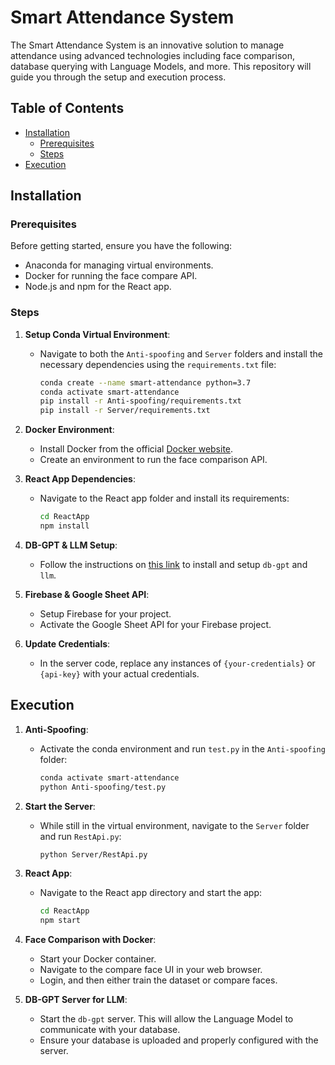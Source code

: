 # Smart Attendance System

The Smart Attendance System is an innovative solution to manage attendance using advanced technologies including face comparison, database querying with Language Models, and more. This repository will guide you through the setup and execution process.

## Table of Contents
- [Installation](#installation)
  - [Prerequisites](#prerequisites)
  - [Steps](#steps)
- [Execution](#execution)

## Installation

### Prerequisites
Before getting started, ensure you have the following:
- Anaconda for managing virtual environments.
- Docker for running the face compare API.
- Node.js and npm for the React app.

### Steps

1. **Setup Conda Virtual Environment**: 
   - Navigate to both the `Anti-spoofing` and `Server` folders and install the necessary dependencies using the `requirements.txt` file:
     ```bash
     conda create --name smart-attendance python=3.7
     conda activate smart-attendance
     pip install -r Anti-spoofing/requirements.txt
     pip install -r Server/requirements.txt
     ```

2. **Docker Environment**:
   - Install Docker from the official [Docker website](https://www.docker.com/).
   - Create an environment to run the face comparison API.

3. **React App Dependencies**:
   - Navigate to the React app folder and install its requirements:
     ```bash
     cd ReactApp
     npm install
     ```

4. **DB-GPT & LLM Setup**:
   - Follow the instructions on [this link](https://github.com/hetmk/techathon/tree/main/LLM%20using%20DB-GPT) to install and setup `db-gpt` and `llm`.

5. **Firebase & Google Sheet API**:
   - Setup Firebase for your project.
   - Activate the Google Sheet API for your Firebase project.
    
6. **Update Credentials**:
   - In the server code, replace any instances of `{your-credentials}` or `{api-key}` with your actual credentials.

## Execution

1. **Anti-Spoofing**:
   - Activate the conda environment and run `test.py` in the `Anti-spoofing` folder:
     ```bash
     conda activate smart-attendance
     python Anti-spoofing/test.py
     ```

2. **Start the Server**:
   - While still in the virtual environment, navigate to the `Server` folder and run `RestApi.py`:
     ```bash
     python Server/RestApi.py
     ```

3. **React App**:
   - Navigate to the React app directory and start the app:
     ```bash
     cd ReactApp
     npm start
     ```

4. **Face Comparison with Docker**:
   - Start your Docker container.
   - Navigate to the compare face UI in your web browser.
   - Login, and then either train the dataset or compare faces.

5. **DB-GPT Server for LLM**:
   - Start the `db-gpt` server. This will allow the Language Model to communicate with your database.
   - Ensure your database is uploaded and properly configured with the server.
